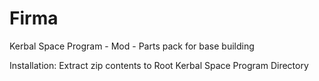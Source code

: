 # Firma
Kerbal Space Program - Mod - Parts pack for base building

Installation: Extract zip contents to Root Kerbal Space Program Directory
